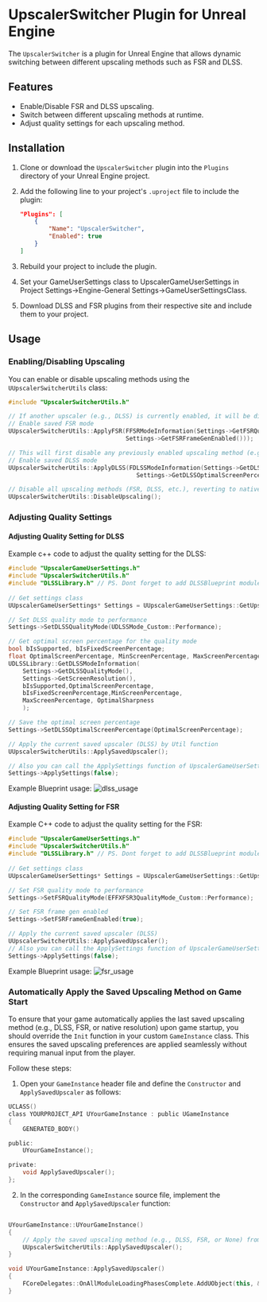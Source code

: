 # UpscalerSwitcher Plugin for Unreal Engine

The `UpscalerSwitcher` is a plugin for Unreal Engine that allows dynamic switching between different upscaling methods such as FSR and DLSS.

## Features

- Enable/Disable FSR and DLSS upscaling.
- Switch between different upscaling methods at runtime.
- Adjust quality settings for each upscaling method.

## Installation

1. Clone or download the `UpscalerSwitcher` plugin into the `Plugins` directory of your Unreal Engine project.
2. Add the following line to your project's `.uproject` file to include the plugin:

    ```json
    "Plugins": [
        {
            "Name": "UpscalerSwitcher",
            "Enabled": true
        }
    ]
    ```

3. Rebuild your project to include the plugin.
4. Set your GameUserSettings class to UpscalerGameUserSettings in Project Settings->Engine-General Settings->GameUserSettingsClass.
5. Download DLSS and FSR plugins from their respective site and include them to your project.

## Usage

### Enabling/Disabling Upscaling

You can enable or disable upscaling methods using the `UUpscalerSwitcherUtils` class:

```cpp
#include "UpscalerSwitcherUtils.h"

// If another upscaler (e.g., DLSS) is currently enabled, it will be disabled before enabling FSR
// Enable saved FSR mode 
UUpscalerSwitcherUtils::ApplyFSR(FFSRModeInformation(Settings->GetFSRQualityMode(),
                                 Settings->GetFSRFrameGenEnabled()));

// This will first disable any previously enabled upscaling method (e.g., FSR) and then enable DLSS
// Enable saved DLSS mode
UUpscalerSwitcherUtils::ApplyDLSS(FDLSSModeInformation(Settings->GetDLSSQualityMode(),
                                    Settings->GetDLSSOptimalScreenPercentage(), Settings->GetDLSSFrameGenEnabled()));

// Disable all upscaling methods (FSR, DLSS, etc.), reverting to native resolution rendering
UUpscalerSwitcherUtils::DisableUpscaling();
```
### Adjusting Quality Settings

#### Adjusting Quality Setting for DLSS

Example c++ code to adjust the quality setting for the DLSS:
```cpp
#include "UpscalerGameUserSettings.h"
#include "UpscalerSwitcherUtils.h"
#include "DLSSLibrary.h" // PS. Dont forget to add DLSSBlueprint module in to your project.Build.cs like PrivateDependencyModuleNames.AddRange(new string[] {"DLSSBlueprint"});
 
// Get settings class
UUpscalerGameUserSettings* Settings = UUpscalerGameUserSettings::GetUpscalerGameUserSettings();

// Set DLSS quality mode to performance
Settings->SetDLSSQualityMode(UDLSSMode_Custom::Performance);

// Get optimal screen percentage for the quality mode
bool bIsSupported, bIsFixedScreenPercentage;
float OptimalScreenPercentage, MinScreenPercentage, MaxScreenPercentage, OptimalSharpness;
UDLSSLibrary::GetDLSSModeInformation(
    Settings->GetDLSSQualityMode(),
    Settings->GetScreenResolution(),
    bIsSupported,OptimalScreenPercentage,
    bIsFixedScreenPercentage,MinScreenPercentage,
    MaxScreenPercentage, OptimalSharpness
    );

// Save the optimal screen percentage
Settings->SetDLSSOptimalScreenPercentage(OptimalScreenPercentage);

// Apply the current saved upscaler (DLSS) by Util function
UUpscalerSwitcherUtils::ApplySavedUpscaler();

// Also you can call the ApplySettings function of UpscalerGameUserSettings which will also call ApplySavedUpscaler
Settings->ApplySettings(false);
```

Example Blueprint usage:
![dlss_usage](https://github.com/user-attachments/assets/6590ab37-b056-4543-ba21-e2540e1a62a6)

#### Adjusting Quality Setting for FSR

Example C++ code to adjust the quality setting for the FSR:
```cpp
#include "UpscalerGameUserSettings.h"
#include "UpscalerSwitcherUtils.h"
#include "DLSSLibrary.h" // PS. Dont forget to add DLSSBlueprint module in to your project.Build.cs like PrivateDependencyModuleNames.AddRange(new string[] {"DLSSBlueprint"});
 
// Get settings class
UUpscalerGameUserSettings* Settings = UUpscalerGameUserSettings::GetUpscalerGameUserSettings();

// Set FSR quality mode to performance
Settings->SetFSRQualityMode(EFFXFSR3QualityMode_Custom::Performance);

// Set FSR frame gen enabled
Settings->SetFSRFrameGenEnabled(true);

// Apply the current saved upscaler (DLSS)
UUpscalerSwitcherUtils::ApplySavedUpscaler();
// Also you can call the ApplySettings function of UpscalerGameUserSettings which will also call ApplySavedUpscaler
Settings->ApplySettings(false);
```

Example Blueprint usage:
![fsr_usage](https://github.com/user-attachments/assets/3ec4227f-fd51-46fc-a744-6c4a14fa53da)



### Automatically Apply the Saved Upscaling Method on Game Start

To ensure that your game automatically applies the last saved upscaling method (e.g., DLSS, FSR, or native resolution) upon game startup, you should override the `Init` function in your custom `GameInstance` class. This ensures the saved upscaling preferences are applied seamlessly without requiring manual input from the player.

Follow these steps:

1. Open your `GameInstance` header file and define the `Constructor` and `ApplySavedUpscaler` as follows:

```h
UCLASS()
class YOURPROJECT_API UYourGameInstance : public UGameInstance
{
    GENERATED_BODY()

public:
    UYourGameInstance();

private:
    void ApplySavedUpscaler();
};
```

2. In the corresponding `GameInstance` source file, implement the  `Constructor` and `ApplySavedUpscaler` function:

```cpp

UYourGameInstance::UYourGameInstance()
{
    // Apply the saved upscaling method (e.g., DLSS, FSR, or None) from the last game session
    UUpscalerSwitcherUtils::ApplySavedUpscaler();
}

void UYourGameInstance::ApplySavedUpscaler()
{
    FCoreDelegates::OnAllModuleLoadingPhasesComplete.AddUObject(this, &UYourGameInstance::ApplySavedUpscaler);
}
```
